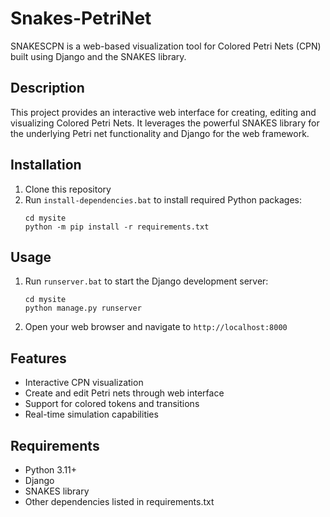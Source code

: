 # Snakes-PetriNet

SNAKESCPN is a web-based visualization tool for Colored Petri Nets (CPN) built using Django and the SNAKES library.

## Description
This project provides an interactive web interface for creating, editing and visualizing Colored Petri Nets. It leverages the powerful SNAKES library for the underlying Petri net functionality and Django for the web framework.

## Installation

1. Clone this repository
2. Run `install-dependencies.bat` to install required Python packages:
   ```
   cd mysite
   python -m pip install -r requirements.txt
   ```

## Usage

1. Run `runserver.bat` to start the Django development server:
   ```
   cd mysite
   python manage.py runserver
   ```
2. Open your web browser and navigate to `http://localhost:8000`

## Features

- Interactive CPN visualization
- Create and edit Petri nets through web interface
- Support for colored tokens and transitions
- Real-time simulation capabilities

## Requirements

- Python 3.11+
- Django
- SNAKES library
- Other dependencies listed in requirements.txt
